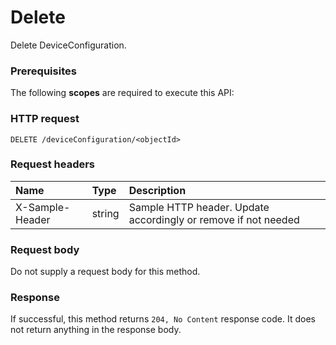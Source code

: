 # Delete

Delete DeviceConfiguration.
### Prerequisites
The following **scopes** are required to execute this API: 
### HTTP request
<!-- { "blockType": "ignored" } -->
```http
DELETE /deviceConfiguration/<objectId>

```
### Request headers
| Name       | Type | Description|
|:---------------|:--------|:----------|
| X-Sample-Header  | string  | Sample HTTP header. Update accordingly or remove if not needed|

### Request body
Do not supply a request body for this method.


### Response
If successful, this method returns `204, No Content` response code. It does not return anything in the response body.


<!-- uuid: f8f77bbf-9ce5-4729-a1e6-8ae0ad8d8030
2015-10-19 08:46:45 UTC -->
<!-- {
  "type": "#page.annotation",
  "description": "Delete",
  "keywords": "",
  "section": "documentation",
  "tocPath": ""
}-->